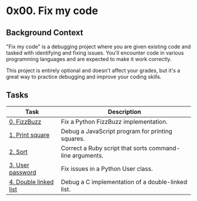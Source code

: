 # 0x00. Fix my code

## Background Context
"Fix my code" is a debugging project where you are given existing code and tasked with identifying and fixing issues. You'll encounter code in various programming languages and are expected to make it work correctly.

This project is entirely optional and doesn't affect your grades, but it's a great way to practice debugging and improve your coding skills.

## Tasks

| Task                                 | Description |
|--------------------------------------|-------------|
| [0. FizzBuzz](./0-fizzbuzz.py)      | Fix a Python FizzBuzz implementation. |
| [1. Print square](./1-print_square.js) | Debug a JavaScript program for printing squares. |
| [2. Sort](./2-sort.rb)              | Correct a Ruby script that sorts command-line arguments. |
| [3. User password](./3-user.py)     | Fix issues in a Python User class. |
| [4. Double linked list](./4-delete_dnodeint/) | Debug a C implementation of a double-linked list. |

